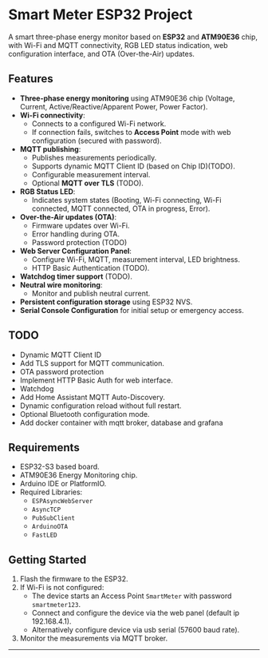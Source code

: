 # Smart Meter ESP32 Project

A smart three-phase energy monitor based on **ESP32** and **ATM90E36** chip, with Wi-Fi and MQTT connectivity, RGB LED status indication, web configuration interface, and OTA (Over-the-Air) updates.

## Features

- **Three-phase energy monitoring** using ATM90E36 chip (Voltage, Current, Active/Reactive/Apparent Power, Power Factor).
- **Wi-Fi connectivity**:
  - Connects to a configured Wi-Fi network.
  - If connection fails, switches to **Access Point** mode with web configuration (secured with password).
- **MQTT publishing**:
  - Publishes measurements periodically.
  - Supports dynamic MQTT Client ID (based on Chip ID)(TODO).
  - Configurable measurement interval.
  - Optional **MQTT over TLS** (TODO).
- **RGB Status LED**:
  - Indicates system states (Booting, Wi-Fi connecting, Wi-Fi connected, MQTT connected, OTA in progress, Error).
- **Over-the-Air updates (OTA)**:
  - Firmware updates over Wi-Fi.
  - Error handling during OTA.
  - Password protection (TODO)
- **Web Server Configuration Panel**:
  - Configure Wi-Fi, MQTT, measurement interval, LED brightness.
  - HTTP Basic Authentication (TODO).
- **Watchdog timer support** (TODO).
- **Neutral wire monitoring**:
  - Monitor and publish neutral current.
- **Persistent configuration storage** using ESP32 NVS.
- **Serial Console Configuration** for initial setup or emergency access.

## TODO 

- Dynamic MQTT Client ID
- Add TLS support for MQTT communication.
- OTA password protection
- Implement HTTP Basic Auth for web interface.
- Watchdog
- Add Home Assistant MQTT Auto-Discovery.
- Dynamic configuration reload without full restart.
- Optional Bluetooth configuration mode.
- Add docker container with mqtt broker, database and grafana


## Requirements

- ESP32-S3 based board.
- ATM90E36 Energy Monitoring chip.
- Arduino IDE or PlatformIO.
- Required Libraries:
  - `ESPAsyncWebServer`
  - `AsyncTCP`
  - `PubSubClient`
  - `ArduinoOTA`
  - `FastLED`

## Getting Started

1. Flash the firmware to the ESP32.
2. If Wi-Fi is not configured:
   - The device starts an Access Point `SmartMeter` with password `smartmeter123`.
   - Connect and configure the device via the web panel (default ip 192.168.4.1).
   - Alternatively configure device via usb serial (57600 baud rate).
3. Monitor the measurements via MQTT broker.

---

